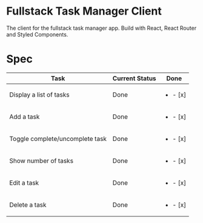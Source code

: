# Fullstack Task Manager Client

The client for the fullstack task manager app.
Build with React, React Router and Styled Components.

# Spec

| Task                            | Current Status | Done                      |
| ------------------------------- | -------------- | ------------------------- |
| Display a list of tasks         | Done           | <ul><li> - [x] </li></ul> |
| Add a task                      | Done           | <ul><li> - [x] </li></ul> |
| Toggle complete/uncomplete task | Done           | <ul><li> - [x] </li></ul> |
| Show number of tasks            | Done           | <ul><li> - [x] </li></ul> |
| Edit a task                     | Done           | <ul><li> - [x] </li></ul> |
| Delete a task                   | Done           | <ul><li> - [x] </li></ul> |
